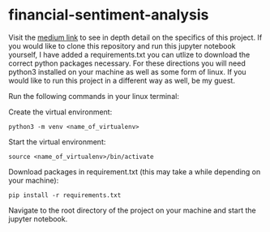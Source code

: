 # financial-sentiment-analysis
Visit the [medium link](https://medium.com/@scheidlogan/financial-headline-sentiment-analysis-using-a-recurrent-neural-network-dabbfde08233) to see in depth detail on the specifics of this project. If you would like to clone this repository and run this jupyter notebook yourself, I have added a requirements.txt you can utlize to download the correct python packages necessary.
For these directions you will need python3 installed on your machine as well as some form of linux. If you would like to run this project in a different way as well, be my guest.

Run the following commands in your linux terminal:

Create the virtual environment:
```
python3 -m venv <name_of_virtualenv>
```

Start the virtual environment:
```
source <name_of_virtualenv>/bin/activate
```

Download packages in requirement.txt (this may take a while depending on your machine):
```
pip install -r requirements.txt
```
Navigate to the root directory of the project on your machine and start the jupyter notebook.
